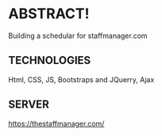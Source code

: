 # ABSTRACT!

Building a schedular for staffmanager.com

## TECHNOLOGIES

Html, CSS, JS, Bootstraps and JQuerry, Ajax

## SERVER 
https://thestaffmanager.com/
